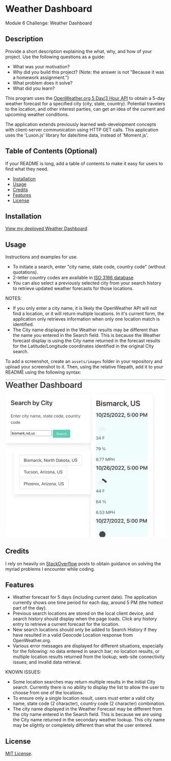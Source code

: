 # Weather Dashboard
Module 6 Challenge: Weather Dashboard 

## Description

Provide a short description explaining the what, why, and how of your project. Use the following questions as a guide:

- What was your motivation?
- Why did you build this project? (Note: the answer is not "Because it was a homework assignment.")
- What problem does it solve?
- What did you learn?

This program uses the [OpenWeather.org 5 Day/3 Hour API](https://openweathermap.org/forecast5) to obtain a 5-day weather forecast for a specified city (city, state, country).  Potential travelers to the location, and other interest parties, can get an idea of the current and upcoming weather conditions.

The application extends previously learned web-development concepts with client-server communication using HTTP GET calls.  This application uses the 'Luxon.js' library for date/time data, instead of 'Moment.js'.

## Table of Contents (Optional)

If your README is long, add a table of contents to make it easy for users to find what they need.

- [Installation](#installation)
- [Usage](#usage)
- [Credits](#credits)
- [Features](#features)
- [License](#license)

## Installation

[View my deployed Weather Dashboard](https://iseanc.github.io/weather-dashboard/)

## Usage

Instructions and examples for use.
- To initiate a search, enter "city name, state code, country code" (without quotations). 
- 2-letter country codes are available in [ISO 3166 database](https://www.iso.org/obp/ui/#search)
- You can also select a previously selected city from your search history to retrieve updated weather forecasts for those locations.

NOTES:
- If you only enter a city name, it is likely the OpenWeather API will not find a location, or it will return multiple locations.  In it's current form, the application only retrieves information when only one location match is identified.
- The City name displayed in the Weather results may be different than the name you entered in the Search field.  This is because the Weather forecast display is using the City name returned in the forecast results for the Latitude/Longitude coordinates identified in the original City search.



To add a screenshot, create an `assets/images` folder in your repository and upload your screenshot to it. Then, using the relative filepath, add it to your README using the following syntax:

![Weather Dashboard Screenshot](assets/design/weatherDashScreen.png)

## Credits

I rely on heavily on [StackOverflow](https://stackoverflow.com/) posts to obtain guidance on solving the myriad problems I encounter while coding.

## Features

- Weather forecast for 5 days (including current date).  The application currently shows one time period for each day, around 5 PM (the hottest part of the day).
- Previous search locations are stored on the local client device, and search history should display when the page loads.  Click any history entry to retrieve a current forecast for the location.
- New search locations should only be added to Search History if they have resulted in a valid Geocode Location response from OpenWeather.org.
- Various error messages are displayed for different situations, especially for the following: no data entered in search bar; no location results, or multiple location results returned from the lookup; web-site connectivity issues; and invalid data retrieval.

KNOWN ISSUES:
- Some location searches may return multiple results in the initial City search.  Currently there is no ability to display the list to allow the user to choose from one of the locations.  
- To ensure only a single location result, users must enter a valid city name, state code (2 character), country code (2 character) combination.
- The city name displayed in the Weather Forecast may be different from the city name entered in the Search field.  This is because we are using the City name returned in the secondary weather lookup.  This city name may be slightly or completely different than what the user entered.

## License

[MIT License](LICENSE/).